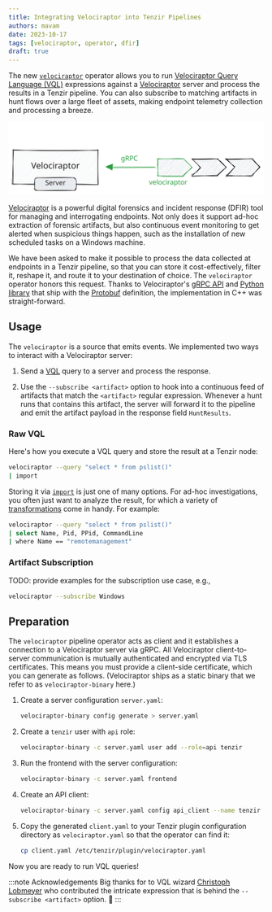 ```yaml
---
title: Integrating Velociraptor into Tenzir Pipelines
authors: mavam
date: 2023-10-17
tags: [velociraptor, operator, dfir]
draft: true
---
```


The new [`velociraptor`][velociraptor-operator] operator allows you to run
[Velociraptor Query Language (VQL)][vql] expressions against a
[Velociraptor][velociraptor] server and process the results in a Tenzir
pipeline. You can also subscribe to matching artifacts in hunt flows over a
large fleet of assets, making endpoint telemetry collection and processing a
breeze.

[velociraptor]: https://docs.velociraptor.app/
[velociraptor-operator]: /next/operators/sources/velociraptor
[vql]: https://docs.velociraptor.app/docs/vql

![Velociraptor and Tenzir](velociraptor-and-tenzir.excalidraw.svg)

<!--truncate-->

[Velociraptor][velociraptor] is a powerful digital forensics and incident
response (DFIR) tool for managing and interrogating endpoints. Not only does it
support ad-hoc extraction of forensic artifacts, but also continuous event
monitoring to get alerted when suspicious things happen, such as the
installation of new scheduled tasks on a Windows machine.

We have been asked to make it possible to process the data collected at
endpoints in a Tenzir pipeline, so that you can store it cost-effectively,
filter it, reshape it, and route it to your destination of choice. The
`velociraptor` operator honors this request. Thanks to Velociraptor's [gRPC
API][api] and [Python library][pyvelociraptor] that ship with the
[Protobuf][proto] definition, the implementation in C++ was straight-forward.

[api]: https://docs.velociraptor.app/docs/server_automation/server_api/
[pyvelociraptor]: https://github.com/Velocidex/pyvelociraptor
[proto]: https://github.com/Velocidex/pyvelociraptor/blob/master/pyvelociraptor/api.proto

## Usage

The `velociraptor` is a source that emits events. We implemented two ways to
interact with a Velociraptor server:

1. Send a [VQL][vql] query to a server and process the response.

2. Use the `--subscribe <artifact>` option to hook into a continuous feed of
   artifacts that match the `<artifact>` regular expression. Whenever a hunt
   runs that contains this artifact, the server will forward it to the pipeline
   and emit the artifact payload in the response field `HuntResults`.

### Raw VQL

Here's how you execute a VQL query and store the result at a Tenzir node:

```bash
velociraptor --query "select * from pslist()"
| import
```

Storing it via [`import`](/operators/sinks/import) is just one of many options.
For ad-hoc investigations, you often just want to analyze the result, for which
a variety of [transformations](/operators/transformations) come in handy. For
example:

```bash
velociraptor --query "select * from pslist()"
| select Name, Pid, PPid, CommandLine
| where Name == "remotemanagement"
```

### Artifact Subscription

TODO: provide examples for the subscription use case, e.g.,

```bash
velociraptor --subscribe Windows
```

## Preparation

The `velociraptor` pipeline operator acts as client and it establishes a
connection to a Velociraptor server via gRPC. All Velociraptor client-to-server
communication is mutually authenticated and encrypted via TLS certificates. This
means you must provide a client-side certificate, which you can generate as
follows. (Velociraptor ships as a static binary that we
refer to as `velociraptor-binary` here.)

1. Create a server configuration `server.yaml`:
   ```bash
   velociraptor-binary config generate > server.yaml
   ```

1. Create a `tenzir` user with `api` role:
   ```bash
   velociraptor-binary -c server.yaml user add --role=api tenzir
   ```

1. Run the frontend with the server configuration:
   ```bash
   velociraptor-binary -c server.yaml frontend
   ```

1. Create an API client:
   ```bash
   velociraptor-binary -c server.yaml config api_client --name tenzir client.yaml
   ```

1. Copy the generated `client.yaml` to your Tenzir plugin configuration
   directory as `velociraptor.yaml` so that the operator can find it:
   ```bash
   cp client.yaml /etc/tenzir/plugin/velociraptor.yaml
   ```

Now you are ready to run VQL queries!

:::note Acknowledgements
Big thanks for to VQL wizard [Christoph Lobmeyer](https://github.com/lo-chr) who
contributed the intricate expression that is behind the `--subscribe <artifact>`
option. 🙏
:::
